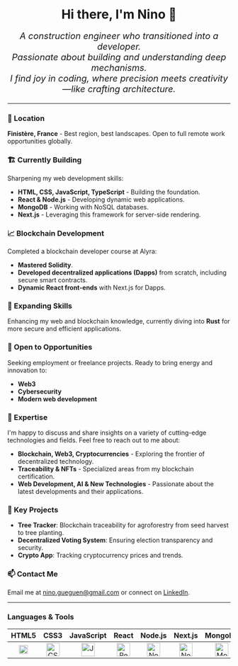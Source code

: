 <h1 align="center">Hi there, I'm Nino 👋</h1>

_<p align="center" style="font-size:20px;">A construction engineer who transitioned into a developer.
<br/>
Passionate about building and understanding deep mechanisms.
<br/>
I find joy in coding, where precision meets creativity—like crafting architecture.</p>_

___

### 📍 Location
**Finistère, France** - Best region, best landscapes. Open to full remote work opportunities globally.

### 🏗️ Currently Building
Sharpening my web development skills:
- **HTML, CSS, JavaScript, TypeScript** - Building the foundation.
- **React & Node.js** - Developing dynamic web applications.
- **MongoDB** - Working with NoSQL databases.
- **Next.js** - Leveraging this framework for server-side rendering.

### 📈 Blockchain Development
Completed a blockchain developer course at Alyra:
- **Mastered Solidity**.
- **Developed decentralized applications (Dapps)** from scratch, including secure smart contracts.
- **Dynamic React front-ends** with Next.js for Dapps.

### 🌱 Expanding Skills
Enhancing my web and blockchain knowledge, currently diving into **Rust** for more secure and efficient applications.

### 🤝 Open to Opportunities
Seeking employment or freelance projects. Ready to bring energy and innovation to:
- **Web3**
- **Cybersecurity**
- **Modern web development**

### 💬 Expertise
I'm happy to discuss and share insights on a variety of cutting-edge technologies and fields. Feel free to reach out to me about:
- **Blockchain, Web3, Cryptocurrencies** - Exploring the frontier of decentralized technology.
- **Traceability & NFTs** - Specialized areas from my blockchain certification.
- **Web Development, AI & New Technologies** - Passionate about the latest developments and their applications.

### 🎯 Key Projects
- **Tree Tracker**: Blockchain traceability for agroforestry from seed harvest to tree planting.
- **Decentralized Voting System**: Ensuring election transparency and security.
- **Crypto App**: Tracking cryptocurrency prices and trends.

### 📫 Contact Me
Email me at [nino.gueguen@gmail.com](mailto:nino.gueguen@gmail.com) or connect on [LinkedIn](https://www.linkedin.com/in/nino-gu%C3%A9guen-a4ba43148/).

 ___

### Languages & Tools


| HTML5 | CSS3 | JavaScript | React | Node.js | Next.js | MongoDB | Solidity | Ethers.js | Hardhat | Wagmi | VSCode | GitHub | Vercel |
|:---:|:---:|:---:|:-----:|:-------:|:-------:|:-------:|:------:|:------:|:------:|:--------:|:--------:|:-------:|:-----:|
| <img alt="HTML5" width="20px" src="https://cdn.jsdelivr.net/gh/devicons/devicon@latest/icons/html5/html5-original.svg"/> | <img alt="CSS3" width="30px" src="https://cdn.jsdelivr.net/gh/devicons/devicon@latest/icons/css3/css3-original.svg"/> | <img alt="JavaScript" width="30px" src="https://cdn.jsdelivr.net/gh/devicons/devicon@latest/icons/javascript/javascript-original.svg"/> | <img alt="React" width="30px" src="https://cdn.jsdelivr.net/gh/devicons/devicon@latest/icons/react/react-original.svg"/> | <img alt="Node.js" width="30px" src="https://cdn.jsdelivr.net/gh/devicons/devicon@latest/icons/nodejs/nodejs-original.svg"/> | <img alt="Next.js" width="30px" src="https://cdn.jsdelivr.net/gh/devicons/devicon@latest/icons/nextjs/nextjs-original.svg"/> | <img alt="MongoDB" width="30px" src="https://cdn.jsdelivr.net/gh/devicons/devicon@latest/icons/mongodb/mongodb-original.svg"/> | <img alt="Solidity" width="30px" src="https://cdn.jsdelivr.net/gh/devicons/devicon@latest/icons/solidity/solidity-original.svg"/> | <img alt="Ethers.js" width="30px" src="https://seeklogo.com/images/E/ethers-logo-D5B86204D8-seeklogo.com.png"/> | <img alt="Hardhat" width="30px" src="https://cdn.jsdelivr.net/gh/devicons/devicon@latest/icons/hardhat/hardhat-original.svg"/> | <img alt="Wagmi" width="30px" src="https://wagmi.sh/logo-dark.svg"/> | <img alt="VSCode" width="30px" src="https://cdn.jsdelivr.net/gh/devicons/devicon@latest/icons/vscode/vscode-original-wordmark.svg"/> | <img alt="GitHub" width="30px" src="https://cdn.jsdelivr.net/gh/devicons/devicon@latest/icons/github/github-original.svg"/> | <img alt="Vercel" width="30px" src="https://www.datocms-assets.com/75941/1657702911-vercel-logotype-light_20211228160702_0.png"/> |





